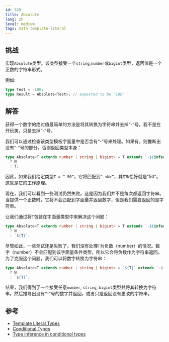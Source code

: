 ```yaml
---
id: 529
title: Absolute
lang: zh
level: medium
tags: math template-literal
---
```


## 挑战

实现`Absolute`类型。该类型接受一个`string`,`number`或`bigint`类型，返回值是一个正数的字符串形式。

例如:

```typescript
type Test = -100;
type Result = Absolute<Test>; // expected to be "100"
```

## 解答

获得一个数字的绝对值最简单的方法是将其转换为字符串并去掉“-”号。我不是在开玩笑，只是去掉“-”号。

我们可以通过检查该类型模板字面量中是否含有“-”号来处理。如果有，则推断出没有“-”号的部分，否则返回类型本身：

```typescript
type Absolute<T extends number | string | bigint> = T extends `-${infer N}`
  ? N
  : T;
```

因此，如果我们给定类型`T = “-50”`，它将匹配到`“-<N>”`，其中`N`恰好就是“50”。这就是它的工作原理。

现在，我们可以看到一些测试仍然失败。这是因为我们并不是每次都返回字符串。当提供一个正数时，它将不会匹配到字面量并返回数字，但是我们需要返回的是字符串。

让我们通过将`T`包装在字面量类型中来解决这个问题：

```typescript
type Absolute<T extends number | string | bigint> = T extends `-${infer N}`
  ? N
  : `${T}`;
```

尽管如此，一些测试还是失败了。我们没有处理`T`为负数（number）的情况。数字（number）不会匹配到该字面量条件类型，所以它会将负数作为字符串返回。为了克服这个问题，我们可以将数字转换为字符串：

```typescript
type Absolute<T extends number | string | bigint> = `${T}` extends `-${infer N}`
  ? N
  : `${T}`;
```

结果，我们得到了一个接受任意`number`, `string`, `bigint`类型并将其转换为字符串。然后推导出没有“-”号的数字并返回，或者只是返回没有更改的字符串。

## 参考

- [Template Literal Types](https://www.typescriptlang.org/docs/handbook/release-notes/typescript-4-1.html#template-literal-types)
- [Conditional Types](https://www.typescriptlang.org/docs/handbook/2/conditional-types.html)
- [Type inference in conditional types](https://www.typescriptlang.org/docs/handbook/2/conditional-types.html#inferring-within-conditional-types)
